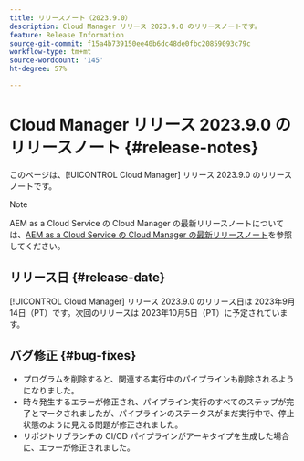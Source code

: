 ```yaml
---
title: リリースノート（2023.9.0）
description: Cloud Manager リリース 2023.9.0 のリリースノートです。
feature: Release Information
source-git-commit: f15a4b739150ee40b6dc48de0fbc20859093c79c
workflow-type: tm+mt
source-wordcount: '145'
ht-degree: 57%

---
```



# Cloud Manager リリース 2023.9.0 のリリースノート {#release-notes}

このページは、[!UICONTROL Cloud Manager] リリース 2023.9.0 のリリースノートです。

>[!NOTE]
>
>AEM as a Cloud Service の Cloud Manager の最新リリースノートについては、[AEM as a Cloud Service の Cloud Manager の最新リリースノート](https://experienceleague.adobe.com/docs/experience-manager-cloud-service/content/implementing/using-cloud-manager/release-notes-cloud-manager/release-notes-cm-current.html?lang=ja)を参照してください。

## リリース日 {#release-date}

[!UICONTROL Cloud Manager] リリース 2023.9.0 のリリース日は 2023年9月14日（PT）です。次回のリリースは 2023年10月5日（PT）に予定されています。

## バグ修正 {#bug-fixes}

* プログラムを削除すると、関連する実行中のパイプラインも削除されるようになりました。
* 時々発生するエラーが修正され、パイプライン実行のすべてのステップが完了とマークされましたが、パイプラインのステータスがまだ実行中で、停止状態のように見える問題が修正されました。
* リポジトリブランチの CI/CD パイプラインがアーキタイプを生成した場合に、エラーが修正されました。

